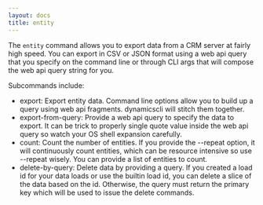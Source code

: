```yaml
---
layout: docs
title: entity
---
```


The `entity` command allows you to export data from a CRM server at fairly high speed. You can export in CSV or JSON format using a web api query that you specify on the command line or through CLI args that will compose the web api query string for you.

Subcommands include:
* export: Export entity data. Command line options allow you to build up a query using web api fragments. dynamicscli will stitch them together.
* export-from-query: Provide a web api query to specify the data to export. It can be trick to properly single quote value inside the web api query so watch your OS shell expansion carefully.
* count: Count the number of entities. If you provide the --repeat option, it will continuously count entities, which can be resource intensive so use --repeat wisely. You can provide a list of entities to count.
* delete-by-query: Delete data by providing a query. If you created a load id for your data loads or use the builtin load id, you can delete a slice of the data based on the id. Otherwise, the query must return the primary key which will be used to issue the delete commands.

